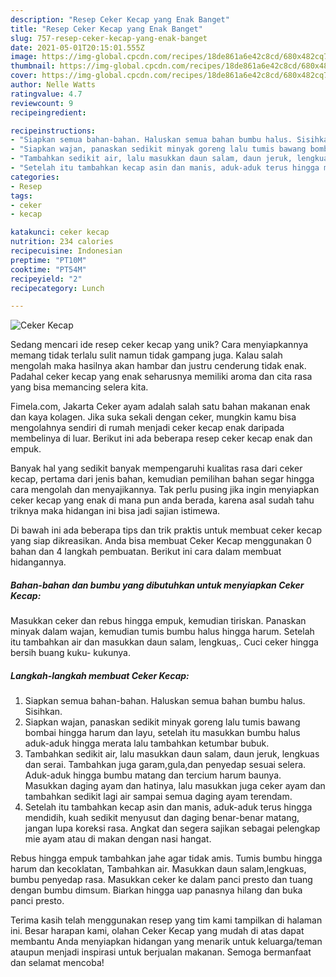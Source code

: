 ```yaml
---
description: "Resep Ceker Kecap yang Enak Banget"
title: "Resep Ceker Kecap yang Enak Banget"
slug: 757-resep-ceker-kecap-yang-enak-banget
date: 2021-05-01T20:15:01.555Z
image: https://img-global.cpcdn.com/recipes/18de861a6e42c8cd/680x482cq70/ceker-kecap-foto-resep-utama.jpg
thumbnail: https://img-global.cpcdn.com/recipes/18de861a6e42c8cd/680x482cq70/ceker-kecap-foto-resep-utama.jpg
cover: https://img-global.cpcdn.com/recipes/18de861a6e42c8cd/680x482cq70/ceker-kecap-foto-resep-utama.jpg
author: Nelle Watts
ratingvalue: 4.7
reviewcount: 9
recipeingredient:

recipeinstructions:
- "Siapkan semua bahan-bahan. Haluskan semua bahan bumbu halus. Sisihkan."
- "Siapkan wajan, panaskan sedikit minyak goreng lalu tumis bawang bombai hingga harum dan layu, setelah itu masukkan bumbu halus aduk-aduk hingga merata lalu tambahkan ketumbar bubuk."
- "Tambahkan sedikit air, lalu masukkan daun salam, daun jeruk, lengkuas dan serai. Tambahkan juga garam,gula,dan penyedap sesuai selera. Aduk-aduk hingga bumbu matang dan tercium harum baunya. Masukkan daging ayam dan hatinya, lalu masukkan juga ceker ayam dan tambahkan sedikit lagi air sampai semua daging ayam terendam."
- "Setelah itu tambahkan kecap asin dan manis, aduk-aduk terus hingga mendidih, kuah sedikit menyusut dan daging benar-benar matang, jangan lupa koreksi rasa. Angkat dan segera sajikan sebagai pelengkap mie ayam atau di makan dengan nasi hangat."
categories:
- Resep
tags:
- ceker
- kecap

katakunci: ceker kecap 
nutrition: 234 calories
recipecuisine: Indonesian
preptime: "PT10M"
cooktime: "PT54M"
recipeyield: "2"
recipecategory: Lunch

---
```



![Ceker Kecap](https://img-global.cpcdn.com/recipes/18de861a6e42c8cd/680x482cq70/ceker-kecap-foto-resep-utama.jpg)

Sedang mencari ide resep ceker kecap yang unik? Cara menyiapkannya memang tidak terlalu sulit namun tidak gampang juga. Kalau salah mengolah maka hasilnya akan hambar dan justru cenderung tidak enak. Padahal ceker kecap yang enak seharusnya memiliki aroma dan cita rasa yang bisa memancing selera kita.

Fimela.com, Jakarta Ceker ayam adalah salah satu bahan makanan enak dan kaya kolagen. Jika suka sekali dengan ceker, mungkin kamu bisa mengolahnya sendiri di rumah menjadi ceker kecap enak daripada membelinya di luar. Berikut ini ada beberapa resep ceker kecap enak dan empuk.

Banyak hal yang sedikit banyak mempengaruhi kualitas rasa dari ceker kecap, pertama dari jenis bahan, kemudian pemilihan bahan segar hingga cara mengolah dan menyajikannya. Tak perlu pusing jika ingin menyiapkan ceker kecap yang enak di mana pun anda berada, karena asal sudah tahu triknya maka hidangan ini bisa jadi sajian istimewa.


Di bawah ini ada beberapa tips dan trik praktis untuk membuat ceker kecap yang siap dikreasikan. Anda bisa membuat Ceker Kecap menggunakan 0 bahan dan 4 langkah pembuatan. Berikut ini cara dalam membuat hidangannya.

<!--inarticleads1-->

##### Bahan-bahan dan bumbu yang dibutuhkan untuk menyiapkan Ceker Kecap:



Masukkan ceker dan rebus hingga empuk, kemudian tiriskan. Panaskan minyak dalam wajan, kemudian tumis bumbu halus hingga harum. Setelah itu tambahkan air dan masukkan daun salam, lengkuas,. Cuci ceker hingga bersih buang kuku- kukunya. 

<!--inarticleads2-->

##### Langkah-langkah membuat Ceker Kecap:

1. Siapkan semua bahan-bahan. Haluskan semua bahan bumbu halus. Sisihkan.
1. Siapkan wajan, panaskan sedikit minyak goreng lalu tumis bawang bombai hingga harum dan layu, setelah itu masukkan bumbu halus aduk-aduk hingga merata lalu tambahkan ketumbar bubuk.
1. Tambahkan sedikit air, lalu masukkan daun salam, daun jeruk, lengkuas dan serai. Tambahkan juga garam,gula,dan penyedap sesuai selera. Aduk-aduk hingga bumbu matang dan tercium harum baunya. Masukkan daging ayam dan hatinya, lalu masukkan juga ceker ayam dan tambahkan sedikit lagi air sampai semua daging ayam terendam.
1. Setelah itu tambahkan kecap asin dan manis, aduk-aduk terus hingga mendidih, kuah sedikit menyusut dan daging benar-benar matang, jangan lupa koreksi rasa. Angkat dan segera sajikan sebagai pelengkap mie ayam atau di makan dengan nasi hangat.


Rebus hingga empuk tambahkan jahe agar tidak amis. Tumis bumbu hingga harum dan kecoklatan, Tambahkan air. Masukkan daun salam,lengkuas, bumbu penyedap rasa. Masukkan ceker ke dalam panci presto dan tuang dengan bumbu dimsum. Biarkan hingga uap panasnya hilang dan buka panci presto. 

Terima kasih telah menggunakan resep yang tim kami tampilkan di halaman ini. Besar harapan kami, olahan Ceker Kecap yang mudah di atas dapat membantu Anda menyiapkan hidangan yang menarik untuk keluarga/teman ataupun menjadi inspirasi untuk berjualan makanan. Semoga bermanfaat dan selamat mencoba!
